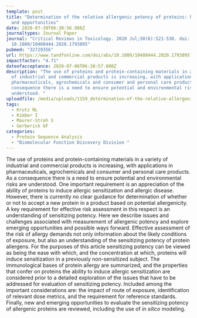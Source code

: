 ```yaml
---
template: post
title: "Determination of the relative allergenic potency of proteins: hurdles
  and opportunities"
date: 2020-07-30T06:38:56.986Z
journaltypes: Journal Paper
journal: "Critical Reviews in Toxicology. 2020 Jul;50(6):521-530. doi:
  10.1080/10408444.2020.1793895"
pubmed: "32729356"
url: https://www.tandfonline.com/doi/abs/10.1080/10408444.2020.1793895?journalCode=itxc20
impactfactor: "4.71"
dateofacceptance: 2020-07-06T06:38:57.000Z
description: "The use of proteins and protein-containing materials in a variety
  of industrial and commercial products is increasing, with applications in
  pharmaceuticals, agrochemicals and consumer and personal care products. As a
  consequence there is a need to ensure potential and environmental risks are
  understood. "
uploadfile: /media/uploads/1159_determination-of-the-relative-allergenic-potency-of-proteins-hurdles.pdf
tags:
  - Krutz NL
  - Kimber I
  - Maurer-Stroh S
  - Gerberick GF
categories:
  - Protein Sequence Analysis
  - "Biomolecular Function Discovery Division "
---
```

<!--StartFragment-->

The use of proteins and protein-containing materials in a variety of industrial and commercial products is increasing, with applications in pharmaceuticals, agrochemicals and consumer and personal care products. As a consequence there is a need to ensure potential and environmental risks are understood. One important requirement is an appreciation of the ability of proteins to induce allergic sensitization and allergic disease. However, there is currently no clear guidance for determination of whether or not to accept a new protein in a product based on potential allergenicity. A key requirement for effective risk assessment in this respect is an understanding of sensitizing potency. Here we describe issues and challenges associated with measurement of allergenic potency and explore emerging opportunities and possible ways forward. Effective assessment of the risk of allergy demands not only information about the likely conditions of exposure, but also an understanding of the sensitizing potency of protein allergens. For the purposes of this article sensitizing potency can be viewed as being the ease with which, and the concentration at which, proteins will induce sensitization in a previously non-sensitized subject. The immunological bases of protein allergy are summarized, and the properties that confer on proteins the ability to induce allergic sensitization are considered prior to a detailed exploration of the issues that have to be addressed for evaluation of sensitizing potency. Included among the important considerations are: the impact of route of exposure, identification of relevant dose metrics, and the requirement for reference standards. Finally, new and emerging opportunities to evaluate the sensitizing potency of allergenic proteins are reviewed, including the use of *in silico* modeling.

<!--EndFragment-->